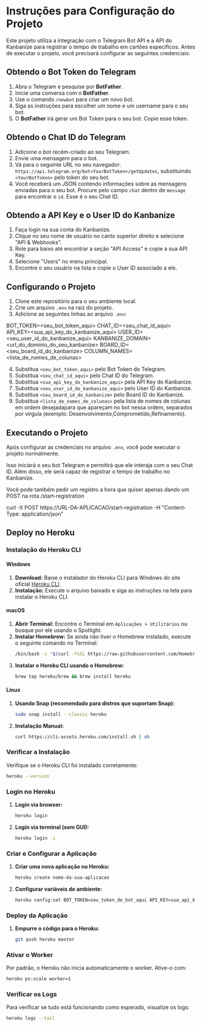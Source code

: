 # Instruções para Configuração do Projeto

Este projeto utiliza a integração com o Telegram Bot API e a API do Kanbanize para registrar o tempo de trabalho em cartões específicos. Antes de executar o projeto, você precisará configurar as seguintes credenciais:

## Obtendo o Bot Token do Telegram

1. Abra o Telegram e pesquise por **BotFather**.
2. Inicie uma conversa com o **BotFather**.
3. Use o comando `/newbot` para criar um novo bot.
4. Siga as instruções para escolher um nome e um username para o seu bot.
5. O **BotFather** irá gerar um Bot Token para o seu bot. Copie esse token.

## Obtendo o Chat ID do Telegram

1. Adicione o bot recém-criado ao seu Telegram.
2. Envie uma mensagem para o bot.
3. Vá para o seguinte URL no seu navegador: `https://api.telegram.org/bot<YourBotToken>/getUpdates`, substituindo `<YourBotToken>` pelo token do seu bot.
4. Você receberá um JSON contendo informações sobre as mensagens enviadas para o seu bot. Procure pelo campo `chat` dentro de `message` para encontrar o `id`. Esse é o seu Chat ID.

## Obtendo a API Key e o User ID do Kanbanize

1. Faça login na sua conta do Kanbanize.
2. Clique no seu nome de usuário no canto superior direito e selecione "API & Webhooks".
3. Role para baixo até encontrar a seção "API Access" e copie a sua API Key.
4. Selecione "Users" no menu principal.
5. Encontre o seu usuário na lista e copie o User ID associado a ele.

## Configurando o Projeto

1. Clone este repositório para o seu ambiente local.
2. Crie um arquivo `.env` na raiz do projeto.
3. Adicione as seguintes linhas ao arquivo `.env`:

BOT_TOKEN=<seu_bot_token_aqui>
CHAT_ID=<seu_chat_id_aqui>
API_KEY=<sua_api_key_do_kanbanize_aqui>
USER_ID=<seu_user_id_do_kanbanize_aqui>
KANBANIZE_DOMAIN=<url_do_dominio_do_seu_kanbanize>
BOARD_ID=<seu_board_id_do_kanbanize>
COLUMN_NAMES=<lista_de_nomes_de_colunas>

4. Substitua `<seu_bot_token_aqui>` pelo Bot Token do Telegram.
5. Substitua `<seu_chat_id_aqui>` pelo Chat ID do Telegram.
6. Substitua `<sua_api_key_do_kanbanize_aqui>` pela API Key do Kanbanize.
7. Substitua `<seu_user_id_do_kanbanize_aqui>` pelo User ID do Kanbanize.
8. Substitua `<seu_board_id_do_kanbanize>` pelo Board ID do Kanbanize.
9. Substitua `<lista_de_nomes_de_colunas>` pela lista de nomes de colunas em ordem desejadapara que apareçam no bot nessa ordem, separados por vírgula (exemplo: Desenvolvimento,Comprometido,Refinamento).

## Executando o Projeto

Após configurar as credenciais no arquivo `.env`, você pode executar o projeto normalmente.

Isso iniciará o seu bot Telegram e permitirá que ele interaja com o seu Chat ID. Além disso, ele será capaz de registrar o tempo de trabalho no Kanbanize.

Você pode também pedir um registro a hora que quiser apenas dando um POST na rota /start-registration

 curl -X POST https://URL-DA-APLICACAO/start-registration -H "Content-Type: application/json"         

## Deploy no Heroku

### Instalação do Heroku CLI

#### Windows

1. **Download:** Baixe o instalador do Heroku CLI para Windows do site oficial [Heroku CLI](https://devcenter.heroku.com/articles/heroku-cli#download-and-install).
2. **Instalação:** Execute o arquivo baixado e siga as instruções na tela para instalar o Heroku CLI.

#### macOS

1. **Abrir Terminal:** Encontre o Terminal em `Aplicações > Utilitários` ou busque por ele usando o Spotlight.
2. **Instalar Homebrew:** Se ainda não tiver o Homebrew instalado, execute o seguinte comando no Terminal:
    ```bash
    /bin/bash -c "$(curl -fsSL https://raw.githubusercontent.com/Homebrew/install/HEAD/install.sh)"
    ```
3. **Instalar o Heroku CLI usando o Homebrew:**
    ```bash
    brew tap heroku/brew && brew install heroku
    ```

#### Linux

1. **Usando Snap (recomendado para distros que suportam Snap):**
    ```bash
    sudo snap install --classic heroku
    ```
2. **Instalação Manual:**
    ```bash
    curl https://cli-assets.heroku.com/install.sh | sh
    ```

### Verificar a Instalação

Verifique se o Heroku CLI foi instalado corretamente:
```bash
heroku --version
```

### Login no Heroku

1. **Login via browser:**
    ```bash
    heroku login
    ```
2. **Login via terminal (sem GUI):**
    ```bash
    heroku login -i
    ```

### Criar e Configurar a Aplicação

1. **Criar uma nova aplicação no Heroku:**
    ```bash
    heroku create nome-da-sua-aplicacao
    ```
2. **Configurar variáveis de ambiente:**
    ```bash
    heroku config:set BOT_TOKEN=seu_token_de_bot_aqui API_KEY=sua_api_key_aqui USER_ID=seu_user_id CHAT_ID=seu_chat_id
    ```

### Deploy da Aplicação

1. **Empurre o código para o Heroku:**
    ```bash
    git push heroku master
    ```

### Ativar o Worker

Por padrão, o Heroku não inicia automaticamente o worker. Ative-o com:
```bash
heroku ps:scale worker=1
```

### Verificar os Logs

Para verificar se tudo está funcionando como esperado, visualize os logs:
```bash
heroku logs --tail
```
